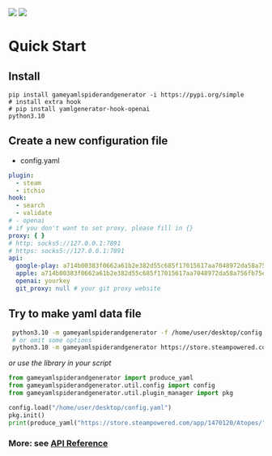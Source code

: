 ![](https://github.com/FurryGamesIndex/GameYamlSpiderAndGenerator/actions/workflows/Test%20Default%20Hooks.yml/badge.svg)
![](https://github.com/FurryGamesIndex/GameYamlSpiderAndGenerator/actions/workflows/Test%20Main%20Program.yml/badge.svg)

# Quick Start

## Install

```commandline
pip install gameyamlspiderandgenerator -i https://pypi.org/simple
# install extra hook
# pip install yamlgenerator-hook-openai
python3.10
```

## Create a new configuration file

- config.yaml

```yaml
plugin:
  - steam
  - itchio
hook:
  - search
  - validate
# - openai
# if you don't want to set proxy, please fill in {}
proxy: { }
# http: socks5://127.0.0.1:7891
# https: socks5://127.0.0.1:7891
api:
  google-play: a714b00383f0662a61b2e382d55c685f17015617aa7048972da58a756fb75e90 # Get your api key via serpapi.com
  apple: a714b00383f0662a61b2e382d55c685f17015617aa7048972da58a756fb75e90
  openai: yourkey
  git_proxy: null # your git proxy website

```

## Try to make yaml data file

```bash
 python3.10 -m gameyamlspiderandgenerator -f /home/user/desktop/config.yaml  https://store.steampowered.com/app/290340/Armello/ -o 1.zip
 # or omit some options
 python3.10 -m gameyamlspiderandgenerator https://store.steampowered.com/app/290340/Armello/

```

*or use the library in your script*

```python
from gameyamlspiderandgenerator import produce_yaml
from gameyamlspiderandgenerator.util.config import config
from gameyamlspiderandgenerator.util.plugin_manager import pkg

config.load("/home/user/desktop/config.yaml")
pkg.init()
print(produce_yaml("https://store.steampowered.com/app/1470120/Atopes/"))
```

### More: see [API Reference](https://github.com/FurryGamesIndex/GameYamlSpiderAndGenerator/wiki/Api-Reference)
